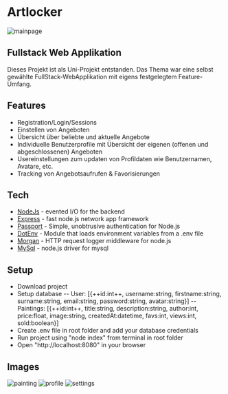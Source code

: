# Artlocker
![mainpage](https://github.com/Flashrex/ArtLocker/tree/master/public/readme/main.png)

## Fullstack Web Applikation
Dieses Projekt ist als Uni-Projekt entstanden.
Das Thema war eine selbst gewählte FullStack-WebApplikation mit eigens festgelegtem Feature-Umfang.

## Features
- Registration/Login/Sessions
- Einstellen von Angeboten
- Übersicht über beliebte und aktuelle Angebote
- Individuelle Benutzerprofile mit Übersicht der eigenen (offenen und abgeschlossenen) Angeboten
- Usereinstellungen zum updaten von Profildaten wie Benutzernamen, Avatare, etc.
- Tracking von Angebotsaufrufen & Favorisierungen

## Tech

- [NodeJs](https://nodejs.org/en/) - evented I/O for the backend
- [Express](https://expressjs.com/) - fast node.js network app framework
- [Passport](https://www.passportjs.org/) - Simple, unobtrusive authentication for Node.js
- [DotEnv](https://www.npmjs.com/package/dotenv) - Module that loads environment variables from a .env file
- [Morgan](https://www.npmjs.com/package/morgan) - HTTP request logger middleware for node.js
- [MySql](https://www.npmjs.com/package/mysql) - node.js driver for mysql

## Setup

- Download project
- Setup database
-- User: [{++id:int++, username:string, firstname:string, surname:string, email:string, password:string, avatar:string}]
-- Paintings: [{++id:int++, title:string, description:string, author:int, price:float, image:string, createdAt:datetime, favs:int, views:int, sold:boolean}]
- Create .env file in root folder and add your database credentials
- Run project using "node index" from terminal in root folder
- Open "http://localhost:8080" in your browser

## Images
![painting](https://github.com/Flashrex/ArtLocker/tree/master/public/readme/painting.png)
![profile](https://github.com/Flashrex/ArtLocker/tree/master/public/readme/profile.png)
![settings](https://github.com/Flashrex/ArtLocker/tree/master/public/readme/settings.png)

